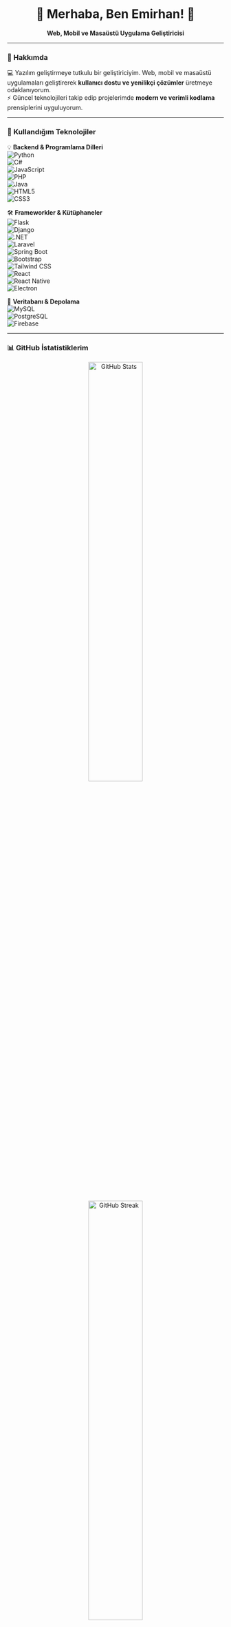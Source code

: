 <h1 align="center">👋 Merhaba, Ben Emirhan! 🚀</h1>
<p align="center">
  <b>Web, Mobil ve Masaüstü Uygulama Geliştiricisi</b>  
</p>

---

### 🌟 Hakkımda
💻 Yazılım geliştirmeye tutkulu bir geliştiriciyim. Web, mobil ve masaüstü uygulamaları geliştirerek **kullanıcı dostu ve yenilikçi çözümler** üretmeye odaklanıyorum.  
⚡ Güncel teknolojileri takip edip projelerimde **modern ve verimli kodlama** prensiplerini uyguluyorum.  

---

### 🚀 Kullandığım Teknolojiler  
💡 **Backend & Programlama Dilleri**  
![Python](https://img.shields.io/badge/Python-%233776AB.svg?style=for-the-badge&logo=python&logoColor=white)  
![C#](https://img.shields.io/badge/C%23-%23239120.svg?style=for-the-badge&logo=csharp&logoColor=white)  
![JavaScript](https://img.shields.io/badge/JavaScript-%23F7DF1E.svg?style=for-the-badge&logo=javascript&logoColor=black)  
![PHP](https://img.shields.io/badge/PHP-%23777BB4.svg?style=for-the-badge&logo=php&logoColor=white)  
![Java](https://img.shields.io/badge/Java-%23ED8B00.svg?style=for-the-badge&logo=openjdk&logoColor=white)  
![HTML5](https://img.shields.io/badge/HTML5-%23E34F26.svg?style=for-the-badge&logo=html5&logoColor=white)  
![CSS3](https://img.shields.io/badge/CSS3-%231572B6.svg?style=for-the-badge&logo=css3&logoColor=white)  

🛠 **Frameworkler & Kütüphaneler**  
![Flask](https://img.shields.io/badge/Flask-%23000000.svg?style=for-the-badge&logo=flask&logoColor=white)  
![Django](https://img.shields.io/badge/Django-%23092E20.svg?style=for-the-badge&logo=django&logoColor=white)  
![.NET](https://img.shields.io/badge/.NET-%235C2D91.svg?style=for-the-badge&logo=.net&logoColor=white)  
![Laravel](https://img.shields.io/badge/Laravel-%23FF2D20.svg?style=for-the-badge&logo=laravel&logoColor=white)  
![Spring Boot](https://img.shields.io/badge/Spring_Boot-%236DB33F.svg?style=for-the-badge&logo=spring-boot&logoColor=white)  
![Bootstrap](https://img.shields.io/badge/Bootstrap-%23563D7C.svg?style=for-the-badge&logo=bootstrap&logoColor=white)  
![Tailwind CSS](https://img.shields.io/badge/Tailwind_CSS-%2338B2AC.svg?style=for-the-badge&logo=tailwind-css&logoColor=white)  
![React](https://img.shields.io/badge/React-%2361DAFB.svg?style=for-the-badge&logo=react&logoColor=black)  
![React Native](https://img.shields.io/badge/React_Native-%2361DAFB.svg?style=for-the-badge&logo=react&logoColor=black)  
![Electron](https://img.shields.io/badge/Electron-%2347848F.svg?style=for-the-badge&logo=electron&logoColor=white)  

📂 **Veritabanı & Depolama**  
![MySQL](https://img.shields.io/badge/MySQL-%234479A1.svg?style=for-the-badge&logo=mysql&logoColor=white)  
![PostgreSQL](https://img.shields.io/badge/PostgreSQL-%23336791.svg?style=for-the-badge&logo=postgresql&logoColor=white)  
![Firebase](https://img.shields.io/badge/Firebase-%23FFCA28.svg?style=for-the-badge&logo=firebase&logoColor=black)  

---

### 📊 GitHub İstatistiklerim  
<p align="center">
  <img src="https://github-readme-stats.vercel.app/api?username=emirix7&show_icons=true&theme=radical" alt="GitHub Stats" width="50%"/>
  <img src="https://github-readme-streak-stats.herokuapp.com/?user=emirix7&theme=radical" alt="GitHub Streak" width="50%"/>
</p>

---

### 📫 Bana Ulaşın  
📧 **E-posta:** emirix7@gmail.com  
🌍 **Web Sitesi:** [emirix7](https://emirix7.github.io/)  
🔗 **LinkedIn:** [linkedin.com/in/emirhan](https://www.linkedin.com/in/emirhan-y%C4%B1ld%C4%B1r%C4%B1m-8b72ab332/)  
🐦 **Instagram:** [@emir.gx](https://www.instagram.com/emir.gx/)  

<p align="center">
  <img src="https://komarev.com/ghpvc/?username=emirix7&color=blue" alt="Profil Ziyaretçisi"/>
</p>
